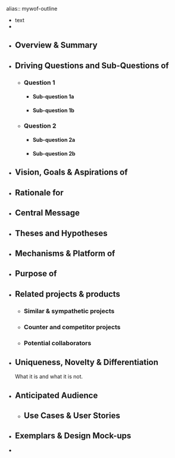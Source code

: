 alias:: mywof-outline
- text
-
- ## Overview & Summary
- ## Driving Questions and Sub-Questions of
	- ### Question 1
		- #### Sub-question 1a
		- #### Sub-question 1b
	- ### Question 2
		- #### Sub-question 2a
		- #### Sub-question 2b
- ## Vision, Goals & Aspirations of
- ## Rationale for
- ## Central Message
- ## Theses and Hypotheses
- ## Mechanisms & Platform of
- ## Purpose of
- ## Related projects & products
	- ### Similar & sympathetic projects
	- ### Counter and competitor projects
	- ### Potential collaborators
- ## Uniqueness, Novelty & Differentiation
  What it is and what it is not.
- ## Anticipated Audience
	- ## Use Cases & User Stories
- ## Exemplars & Design Mock-ups
-